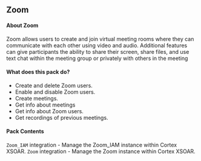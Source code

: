 Zoom
---

#### About Zoom

Zoom allows users to create and join virtual meeting rooms where they can communicate with each other using video and audio. Additional features can give participants the ability to share their screen, share files, and use text chat within the meeting group or privately with others in the meeting

#### What does this pack do?

- Create and delete Zoom users.
- Enable and disable Zoom users.
- Create meetings.
- Get info about meetings
- Get info about Zoom users.
- Get recordings of previous meetings.


#### Pack Contents

`Zoom_IAM` integration - Manage the Zoom_IAM instance within Cortex XSOAR.
`Zoom` integration - Manage the Zoom instance within Cortex XSOAR.
